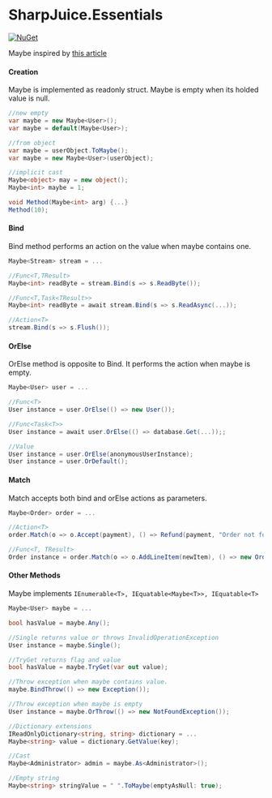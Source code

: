# SharpJuice.Essentials #

[![NuGet](https://img.shields.io/nuget/v/SharpJuice.Essentials.svg)](https://www.nuget.org/packages/SharpJuice.Essentials/)

Maybe<T> inspired by [this article](http://blog.ploeh.dk/2011/02/04/TheBCLalreadyhasaMaybemonad/) 

#### Creation ####
Maybe<T> is implemented as readonly struct. Maybe is empty when its holded value is null.

```csharp
//new empty
var maybe = new Maybe<User>();
var maybe = default(Maybe<User>);

//from object
var maybe = userObject.ToMaybe();
var maybe = new Maybe<User>(userObject);

//implicit cast
Maybe<object> may = new object();
Maybe<int> maybe = 1;

void Method(Maybe<int> arg) {...}
Method(10);
```


#### Bind ####
Bind method performs an action on the value when maybe contains one.

```csharp
Maybe<Stream> stream = ...

//Func<T,TResult>
Maybe<int> readByte = stream.Bind(s => s.ReadByte());

//Func<T,Task<TResult>>
Maybe<int> readByte = await stream.Bind(s => s.ReadAsync(...)); 

//Action<T>
stream.Bind(s => s.Flush());  
```

#### OrElse ####
OrElse method is opposite to Bind. It performs the action when maybe is empty.

```csharp
Maybe<User> user = ...

//Func<T>
User instance = user.OrElse(() => new User());

//Func<Task<T>>
User instance = await user.OrElse(() => database.Get(...));; 

//Value
User instance = user.OrElse(anonymousUserInstance);
User instance = user.OrDefault();  
```

#### Match ####
Match accepts both bind and orElse actions as parameters.

```csharp
Maybe<Order> order = ...

//Action<T>
order.Match(o => o.Accept(payment), () => Refund(payment, "Order not found."))

//Func<T, TResult>
Order instance = order.Match(o => o.AddLineItem(newItem), () => new Order(newItem));
```

#### Other Methods ####
Maybe implements ```IEnumerable<T>, IEquatable<Maybe<T>>, IEquatable<T>```

```csharp
Maybe<User> maybe = ...

bool hasValue = maybe.Any();

//Single returns value or throws InvalidOperationException
User instance = maybe.Single();

//TryGet returns flag and value
bool hasValue = maybe.TryGet(var out value);

//Throw exception when maybe contains value.
maybe.BindThrow(() => new Exception());

//Throw exception when maybe is empty
User instance = maybe.OrThrow(() => new NotFoundException());

//Dictionary extensions
IReadOnlyDictionary<string, string> dictionary = ...
Maybe<string> value = dictionary.GetValue(key);

//Cast
Maybe<Administrator> admin = maybe.As<Administrator>();

//Empty string
Maybe<string> stringValue = " ".ToMaybe(emptyAsNull: true);
```
